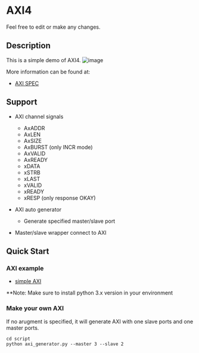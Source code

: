 # AXI4
Feel free to edit or make any changes.

## Description

This is a simple demo of AXI4.
![image](https://github.com/andrewyeh1005/AXI4/tree/main/assets/1.jpg)

More information can be found at:
* [AXI SPEC](http://www.gstitt.ece.ufl.edu/courses/fall15/eel4720_5721/labs/refs/AXI4_specification.pdf)

## Support
* AXI channel signals
  * AxADDR
  * AxLEN
  * AxSIZE
  * AxBURST (only INCR mode)
  * AxVALID
  * AxREADY
  * xDATA
  * xSTRB
  * xLAST
  * xVALID
  * xREADY
  * xRESP   (only response OKAY)

* AXI auto generator
  * Generate specified master/slave port 

* Master/slave wrapper connect to AXI

## Quick Start
### AXI example
* [simple AXI](https://github.com/andrewyeh1005/AXI4/tree/main/src)

**Note: Make sure to install python 3.x version in your environment
### Make your own AXI
If no arugment is specified, it will generate AXI with one slave ports and one master ports.
```text
cd script
python axi_generator.py --master 3 --slave 2 
```
